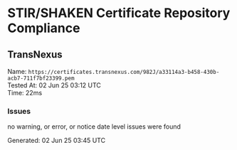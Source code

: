 # STIR/SHAKEN Certificate Repository Compliance

## TransNexus

Name: `https://certificates.transnexus.com/982J/a33114a3-b458-430b-acb7-711f7bf23399.pem`\
Tested At: 02 Jun 25 03:12 UTC\
Time: 22ms

### Issues

no warning, or error, or notice date level issues were found

Generated: 02 Jun 25 03:45 UTC